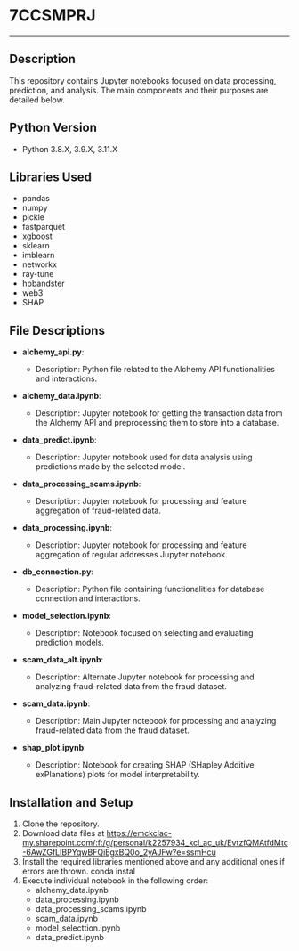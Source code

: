 # 7CCSMPRJ
---
## Description
This repository contains Jupyter notebooks focused on data processing, prediction, and analysis. The main components and their purposes are detailed below.

## Python Version
* Python 3.8.X, 3.9.X, 3.11.X

## Libraries Used
* pandas
* numpy
* pickle
* fastparquet
* xgboost
* sklearn
* imblearn
* networkx
* ray-tune
* hpbandster
* web3
* SHAP

## File Descriptions

- **alchemy_api.py**: 
    - Description: Python file related to the Alchemy API functionalities and interactions.

- **alchemy_data.ipynb**: 
    - Description: Jupyter notebook for getting the transaction data from the Alchemy API and preprocessing them to store into a database.

- **data_predict.ipynb**: 
    - Description: Jupyter notebook used for data analysis using predictions made by the selected model.

- **data_processing_scams.ipynb**: 
    - Description: Jupyter notebook for processing and feature aggregation of fraud-related data.

- **data_processing.ipynb**: 
    - Description: Jupyter notebook for processing and feature aggregation of regular addresses Jupyter notebook.

- **db_connection.py**: 
    - Description: Python file containing functionalities for database connection and interactions.

- **model_selection.ipynb**: 
    - Description: Notebook focused on selecting and evaluating prediction models.

- **scam_data_alt.ipynb**: 
    - Description: Alternate Jupyter notebook for processing and analyzing fraud-related data from the fraud dataset.

- **scam_data.ipynb**: 
    - Description: Main Jupyter notebook for processing and analyzing fraud-related data from the fraud dataset.

- **shap_plot.ipynb**: 
    - Description: Notebook for creating SHAP (SHapley Additive exPlanations) plots for model interpretability.

## Installation and Setup
1. Clone the repository.
2. Download data files at <https://emckclac-my.sharepoint.com/:f:/g/personal/k2257934_kcl_ac_uk/EvtzfQMAtfdMtc-6AwZGfLIBPYqwBFQiEgxBQ0o_2yAJFw?e=ssmHcu>
3. Install the required libraries mentioned above and any additional ones if errors are thrown.
    conda instal <library-name>
4. Execute individual notebook in the following order:
    - alchemy_data.ipynb
    - data_processing.ipynb
    - data_processing_scams.ipynb
    - scam_data.ipynb
    - model_selecttion.ipynb
    - data_predict.ipynb